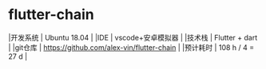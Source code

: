 # flutter-chain

|开发系统 | Ubuntu 18.04 |
|IDE	        | vscode+安卓模拟器 |
|技术栈      | Flutter + dart |
|git仓库	 | https://github.com/alex-vin/flutter-chain |
|预计耗时  | 108 h / 4 = 27 d |
